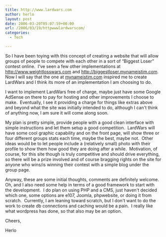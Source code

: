 ```yaml
---
title: http://www.lardwars.com
author: herlo
layout: post
date: 2006-03-20T05:07:59+00:00
url: /2006/03/19/httpwwwlardwarscom/
categories:
  - Tech

---
```

So I have been toying with this concept of creating a website that will allow groups of people to compete with each other in a sort of &#8220;Biggest Loser&#8221; contest online.  I've seen a few other implementations at  <a onclick="return top.js.OpenExtLink(window,event,this)" target="_blank" href="http://www.weightlosswars.com/">http://www.weightlosswars.com</a> and <a onclick="return top.js.OpenExtLink(window,event,this)" target="_blank" href="http://biggestloser.mynameistim.com/">http://biggestloser.mynameistim.com</a>.  Now I will say that the one at <a onclick="return top.js.OpenExtLink(window,event,this)" target="_blank" href="http://mynameistim.com/">mynameistim.com</a> inspired me to create LardWars and I think its more of an implementation I am choosing to do.

I want to implement LardWars free of charge, maybe just have some Google AdSense on there to pay for hosting and other improvements I choose to make.  Eventually, I see it providing a charge for things like extras above and beyond what the site was initially intended to do, although I can't think of anything now, I am sure it will come along soon.

My plan is pretty simple, provide people with a good clean interface with simple instructions and let them setup a good competition.  LardWars will have some cool graphic capability and on the front page, will show three or four different groups stats each time, maybe the best, maybe not.  Other ideas would be to let people include a (relatively small) photo with their profile to show them how good they are doing after a while.  Motivation, of course, for this site though is truly competitive and should drive everything, so there will be a prize involved and of course bragging rights on the site for anyone who wins/is winning their contest with a simple blog under the group page.

Anyway, these are some initial thoughts, comments are definitely welcome.  Oh, and I also need some help in terms of a good framework to start with the development.  I do plan on using PHP and a CMS, just haven't decided which one, some options are e107, Joomla, phpwebsite, or doing it from scratch.  Currently, I am leaning toward scratch, but I don't want to do the work to create db connections and caching would be a pain.  I really like what wordpress has done, so that also may be an option.

Cheers,

Herlo
